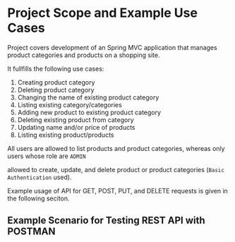 # Project Scope and Example Use Cases

Project covers development of an Spring MVC application that manages product categories and products on a shopping site. 

It fullfills the following use cases:
1. Creating product category
2. Deleting product category
3. Changing the name of existing product category
4. Listing existing category/categories
5. Adding new product to existing product category
6. Deleting existing product from category
7. Updating name and/or price of products
8. Listing existing product/products

All users are allowed to list products and product categories, whereas only users whose role are `ADMIN`

allowed to create, update, and delete product or product categories (`Basic Authentication` used). 

Example usage of API for GET, POST, PUT, and DELETE requests is given in the following seciton. 

## Example Scenario for Testing REST API with POSTMAN


